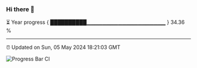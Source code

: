 ### Hi there 👋

⏳ Year progress { ██████████▁▁▁▁▁▁▁▁▁▁▁▁▁▁▁▁▁▁▁▁ } 34.36 %

---

⏰ Updated on Sun, 05 May 2024 18:21:03 GMT

![Progress Bar CI](https://github.com/ZhaoGui/ZhaoGui/workflows/Progress%20Bar%20CI/badge.svg)
